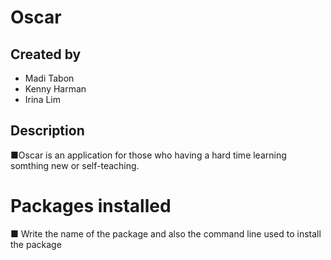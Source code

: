 # Oscar

## Created by
- Madi Tabon
- Kenny Harman
- Irina Lim
  
## Description
■Oscar is an application for those who having a hard time learning somthing new or self-teaching.

# Packages installed
■ Write the name of the package and also the command line used to
install the package
